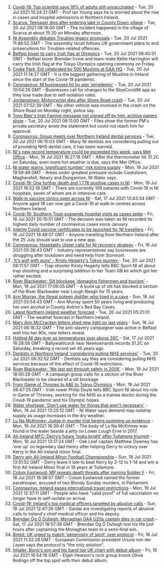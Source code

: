 1. [Covid-19: Top scientist says 18% of adults still unvaccinated](https://www.bbc.co.uk/news/uk-northern-ireland-57895246) - Tue, 20 Jul 2021 10:24:21 GMT - Prof Ian Young says he is worried about the rise in cases and hospital admissions in Northern Ireland.
2. [Scarva: Teenager dies after entering lake in County Down village](https://www.bbc.co.uk/news/uk-northern-ireland-57896019) - Tue, 20 Jul 2021 08:18:00 GMT - The incident happened in the village of Scarva at about 15:30 on Monday afternoon.
3. [NI Assembly debates Troubles legacy proposals](https://www.bbc.co.uk/news/uk-northern-ireland-57892882) - Tue, 20 Jul 2021 11:48:52 GMT - The assembly recall follows UK government plans to end prosecutions for Troubles-related offences.
4. [Belfast boxer to carry Irish flag at Olympics](https://www.bbc.co.uk/sport/olympics/57898847) - Tue, 20 Jul 2021 06:40:51 GMT - Belfast boxer Brendan Irvine and team-mate Kellie Harrington will carry the Irish flag at the Tokyo Olympics opening ceremony on Friday.
5. [Croke Park: Eid celebrated by 500 Muslims at GAA HQ](https://www.bbc.co.uk/news/world-europe-57901923) - Tue, 20 Jul 2021 11:14:27 GMT - It is the biggest gathering of Muslims in Ireland since the start of the Covid-19 pandemic.
6. [Coronavirus: NI businesses hit by app 'pingdemic'](https://www.bbc.co.uk/news/uk-northern-ireland-57899897) - Tue, 20 Jul 2021 10:04:26 GMT - Businesses call for changes to the StopCovidNI app as they lose trade due to self-isolation rules.
7. [Jordanstown: Motorcyclist dies after Shore Road crash](https://www.bbc.co.uk/news/uk-northern-ireland-57899521) - Tue, 20 Jul 2021 07:52:39 GMT - No other vehicle was involved in the crash on the Shore Road on Monday night, police say.
8. [Tony Blair's Irish Famine message not signed off by him, archive papers show](https://www.bbc.co.uk/news/uk-57894210) - Tue, 20 Jul 2021 06:11:00 GMT - Files show the former PM's private secretary wrote the statement but could not reach him for approval.
9. [Coronavirus: Group meets over Northern Ireland dental services](https://www.bbc.co.uk/news/uk-northern-ireland-57869603) - Tue, 20 Jul 2021 06:15:03 GMT - Many NI dentists are considering pulling out of providing NHS dental care, it has been warned.
10. [NI's new record temperature could be exceeded this week, says Met Office](https://www.bbc.co.uk/news/uk-northern-ireland-57886511) - Mon, 19 Jul 2021 16:27:16 GMT - After the thermometer hit 31.2C on Saturday, even more hot weather is due, says the Met Office.
11. [NI water warns 'significant number' risk losing supply](https://www.bbc.co.uk/news/uk-northern-ireland-57894664) - Mon, 19 Jul 2021 19:59:49 GMT - Areas under greatest pressure include Cookstown, Magherafelt, Newry and Dungannon, NI Water says.
12. [Covid-19: One further death and 1,776 positive cases in NI](https://www.bbc.co.uk/news/uk-northern-ireland-57886443) - Mon, 19 Jul 2021 16:52:18 GMT - There are currently 109 patients with Covid-19 in NI hospitals, seven of whom are in intensive care.
13. [Walk-in vaccine clinics open across NI](https://www.bbc.co.uk/news/uk-northern-ireland-57863840) - Sat, 17 Jul 2021 13:43:34 GMT - Anyone aged 18 can now get a Covid-19 at walk-in centres across Northern Ireland.
14. [Covid-19: Southern Trust suspends hospital visits as cases spike](https://www.bbc.co.uk/news/uk-northern-ireland-57867718) - Fri, 16 Jul 2021 20:10:51 GMT - The decision was taken as NI recorded its highest daily number of coronavirus cases since January.
15. [Interim Covid vaccine certificates to be launched for NI travellers](https://www.bbc.co.uk/news/uk-northern-ireland-57868779) - Fri, 16 Jul 2021 19:48:07 GMT - Anyone travelling from Northern Ireland after the 25 July should wait to use a new app.
16. [Coronavirus: Hospitality Ulster calls for NI recovery strategy](https://www.bbc.co.uk/news/uk-northern-ireland-57857496) - Fri, 16 Jul 2021 05:36:43 GMT - Industry representatives say businesses are struggling after lockdown and need help from Stormont.
17. ['It's golf with guns' - Kirsty Hegarty's Tokyo journey ](https://www.bbc.co.uk/sport/av/olympics/57865476) - Tue, 20 Jul 2021 06:11:57 GMT - Trap shooter Kirsty Hegarty tells BBC Sport NI all about trap shooting and a surprising addition to her Team GB kit which got her rather excited.
18. [River Blackwater: Silt blockage 'damaging fishermen and tourism'](https://www.bbc.co.uk/news/uk-northern-ireland-57841201) - Mon, 19 Jul 2021 17:09:05 GMT - A build up of silt has blocked a section of the River Blackwater near Lough Neagh for 15 years.
19. [Ann Murray, the illegal poteen distiller who lived in a cave](https://www.bbc.co.uk/news/uk-northern-ireland-57852184) - Sun, 18 Jul 2021 05:54:43 GMT - Ann Murray spent 50 years living and producing her own alcohol in County Antrim's Red Bay Caves.
20. [Latest Northern Ireland weather forecast](https://www.bbc.co.uk/news/uk-northern-ireland-26018439) - Tue, 20 Jul 2021 05:21:01 GMT - The weather forecast in Northern Ireland.
21. [Mary Ann McCracken letters shed new light on last years](https://www.bbc.co.uk/news/uk-northern-ireland-57808883) - Sun, 18 Jul 2021 06:16:32 GMT - The anti-slavery campaigner was active in Belfast well into her 90s, new letters reveal.
22. [Hottest NI day ever as temperatures soar above 30C](https://www.bbc.co.uk/news/uk-northern-ireland-57875732) - Sat, 17 Jul 2021 16:28:56 GMT - Ballywatticock near Newtownards records 31.2C on Saturday, breaking a record set 45 years ago.
23. [Dentists in Northern Ireland 'considering pulling NHS services'](https://www.bbc.co.uk/news/uk-northern-ireland-57889605) - Tue, 20 Jul 2021 06:32:52 GMT - Dentists say they are considering pulling NHS services because of the effect of Covid-19 restrictions.
24. [River Blackwater: 'We last got through safely in 2006'](https://www.bbc.co.uk/news/uk-northern-ireland-57892143) - Mon, 19 Jul 2021 18:00:28 GMT - A campaign group calls for a section of the River Blackwater to be cleared of a silt blockage
25. [From Game of Thrones to A&E to Tokyo Olympics](https://www.bbc.co.uk/sport/av/olympics/57865473) - Mon, 19 Jul 2021 06:47:25 GMT - Irish rower Philip Doyle tells BBC Sport NI about his role in Game of Thrones, working for the NHS as a trainee doctor during the Covid-19 pandemic and his Olympic hopes
26. [Water shortage: 'Don't use water for things that aren't necessary'](https://www.bbc.co.uk/news/uk-northern-ireland-57892139) - Mon, 19 Jul 2021 13:25:12 GMT - NI Water says demand may outstrip supply as usage increases in the dry weather.
27. [Lu Na McKinney: Judge in murder trial begins summing up evidence](https://www.bbc.co.uk/news/uk-northern-ireland-57894655) - Mon, 19 Jul 2021 16:39:41 GMT - The body of Lu Na McKinney was found in the water beside a jetty on Lower Lough Erne in 2017.
28. [All-Ireland MFC: Derry’s future ‘looks bright’ after Tullamore triumph](https://www.bbc.co.uk/sport/gaelic-games/57890977) - Mon, 19 Jul 2021 13:17:24 GMT - Oak Leaf captain Matthew Downey has ‘one up’ on legendary dad Henry after helping Derry to victory over Kerry in the All-Ireland minor final.
29. [Derry win All-Ireland Minor Football Championship](https://www.bbc.co.uk/sport/northern-ireland/57880739) - Sun, 18 Jul 2021 13:51:52 GMT - Derry leave it late to beat Kerry by 2-12 to 1-14 and win a first All-Ireland Minor final in 19 years at Tullamore.
30. [Colum Eastwood: MP reveals death threats after naming Soldier F](https://www.bbc.co.uk/news/uk-northern-ireland-foyle-west-57863054) - Fri, 16 Jul 2021 16:38:57 GMT - Colum Eastwood named the former paratrooper, accused of two Bloody Sunday murders, in Parliament.
31. [Coronavirus: Ireland eases international travel restrictions](https://www.bbc.co.uk/news/world-europe-57886435) - Mon, 19 Jul 2021 12:37:11 GMT - People who have "valid proof" of full vaccination no longer have to self-isolate on arrival.
32. [Covid-19: Ireland's top medical officers targeted by abusive calls](https://www.bbc.co.uk/news/world-europe-57879013) - Sun, 18 Jul 2021 12:47:26 GMT - Gardaí are investigating reports of abusive calls to Ireland's chief medical officer and his deputy.
33. [Brendan Óg Ó Dufaigh: Monaghan GAA U20s captain dies in car crash](https://www.bbc.co.uk/news/world-europe-57873315) - Sat, 17 Jul 2021 18:57:36 GMT - Brendan Óg Ó Dufaigh lost his life just hours after captaining the Monaghan team to a semi-final win.
34. [Brexit: UK urged to match 'generosity of spirit' over protocol](https://www.bbc.co.uk/news/world-europe-57863846) - Fri, 16 Jul 2021 11:32:28 GMT - European Commission president Ursula von der Leyen says the protocol is "the only solution".
35. [Inhaler: Bono's son and his band top UK chart with debut album](https://www.bbc.co.uk/news/entertainment-arts-57864034) - Fri, 16 Jul 2021 16:54:16 GMT - Elijah Hewson's rock group knock Olivia Rodrigo off the top spot with their debut album.
